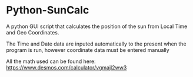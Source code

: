 # Python-SunCalc
A python GUI script that calculates the position of the sun from Local Time and Geo Coordinates.

The Time and Date data are inputed automatically to the present when the program is run,
however coordinate data must be entered manually

All the math used can be found here: https://www.desmos.com/calculator/vgmajl2ww3
